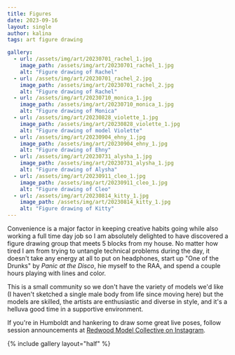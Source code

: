 ```yaml
---
title: Figures
date: 2023-09-16
layout: single
author: kalina
tags: art figure drawing

gallery:
  - url: /assets/img/art/20230701_rachel_1.jpg
    image_path: /assets/img/art/20230701_rachel_1.jpg
    alt: "Figure drawing of Rachel"
  - url: /assets/img/art/20230701_rachel_2.jpg
    image_path: /assets/img/art/20230701_rachel_2.jpg
    alt: "Figure drawing of Rachel"
  - url: /assets/img/art/20230710_monica_1.jpg
    image_path: /assets/img/art/20230710_monica_1.jpg
    alt: "Figure drawing of Monica"    
  - url: /assets/img/art/20230828_violette_1.jpg
    image_path: /assets/img/art/20230828_violette_1.jpg
    alt: "Figure drawing of model Violette"
  - url: /assets/img/art/20230904_ehny_1.jpg
    image_path: /assets/img/art/20230904_ehny_1.jpg
    alt: "Figure drawing of Ehny"
  - url: /assets/img/art/20230731_alysha_1.jpg
    image_path: /assets/img/art/20230731_alysha_1.jpg
    alt: "Figure drawing of Alysha"
  - url: /assets/img/art/20230911_cleo_1.jpg
    image_path: /assets/img/art/20230911_cleo_1.jpg
    alt: "Figure drawing of Cleo"
  - url: /assets/img/art/20230814_kitty_1.jpg
    image_path: /assets/img/art/20230814_kitty_1.jpg
    alt: "Figure drawing of Kitty"
---
```


Convenience is a major factor in keeping creative habits going while also working a full time day job so I am absolutely delighted to have discovered a figure drawing group that meets 5 blocks from my house. No matter how tired I am from trying to untangle technical problems during the day, it doesn't take any energy at all to put on headphones, start up "One of the Drunks" by *Panic at the Disco*, hie myself to the RAA, and spend a couple hours playing with lines and color.

This is a small community so we don't have the variety of models we'd like (I haven't sketched a single male body from life since moving here) but the models are skilled, the artists are enthusiastic and diverse in style, and it's a helluva good time in a supportive environment.

If you're in Humboldt and hankering to draw some great live poses, follow session announcements at [Redwood Model Collective on Instagram](https://www.instagram.com/redwoodmodelco/).

{% include gallery layout="half" %}
